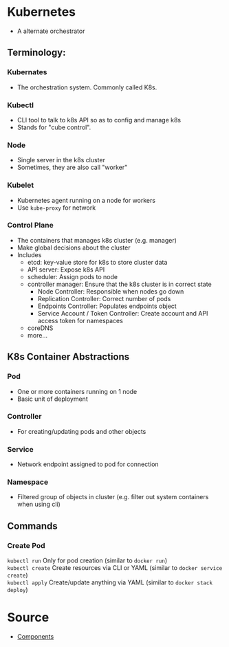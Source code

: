 # Kubernetes
* A alternate orchestrator

## Terminology:
### Kubernates 
* The orchestration system. Commonly called K8s.

### Kubectl
* CLI tool to talk to k8s API so as to config and manage k8s
* Stands for "cube control".

### Node
* Single server in the k8s cluster
* Sometimes, they are also call "worker"

### Kubelet
* Kubernetes agent running on a node for workers
* Use `kube-proxy` for network

### Control Plane
* The containers that manages k8s cluster (e.g. manager)
* Make global decisions about the cluster
* Includes
  * etcd: key-value store for k8s to store cluster data
  * API server: Expose k8s API
  * scheduler: Assign pods to node
  * controller manager: Ensure that the k8s cluster is in correct state
      * Node Controller: Responsible when nodes go down
      * Replication Controller: Correct number of pods
      * Endpoints Controller: Populates endpoints object
      * Service Account / Token Controller: Create account and API access token for namespaces
  * coreDNS
  * more...

## K8s Container Abstractions
### Pod
* One or more containers running on 1 node
* Basic unit of deployment

### Controller
* For creating/updating pods and other objects

### Service
* Network endpoint assigned to pod for connection

### Namespace
* Filtered group of objects in cluster (e.g. filter out system containers when using cli)

## Commands
### Create Pod
`kubectl run` Only for pod creation (similar to `docker run`) \
`kubectl create` Create resources via CLI or YAML (similar to `docker service create`) \
`kubectl apply` Create/update anything via YAML (similar to `docker stack deploy`) 

# Source
* [Components](https://kubernetes.io/docs/concepts/overview/components/)
